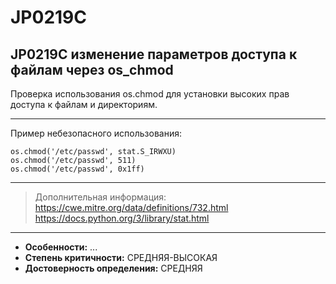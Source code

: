 # JP0219C
## JP0219C изменение параметров доступа к файлам через os_chmod
Проверка использования os.chmod для установки высоких прав доступа к файлам и директориям.

---
Пример небезопасного использования:
```
os.chmod('/etc/passwd', stat.S_IRWXU)
os.chmod('/etc/passwd', 511)
os.chmod('/etc/passwd', 0x1ff)
```
---
> Дополнительная информация:
> <https://cwe.mitre.org/data/definitions/732.html>
> <https://docs.python.org/3/library/stat.html>
---
* __Особенности:__ ...
* __Степень критичности:__ СРЕДНЯЯ-ВЫСОКАЯ
* __Достоверность определения:__ СРЕДНЯЯ
